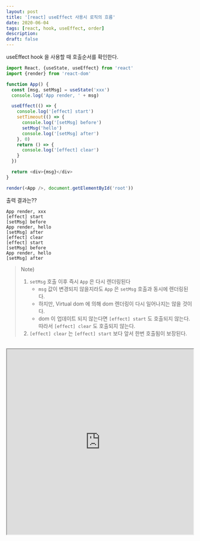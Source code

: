 ```yaml
---
layout: post
title: '[react] useEffect 사용시 로직의 흐름'
date: 2020-06-04
tags: [react, hook, useEffect, order]
description:
draft: false
---
```


useEffect hook 을 사용할 때 호출순서를 확인한다.

```js
import React, {useState, useEffect} from 'react'
import {render} from 'react-dom'

function App() {
  const [msg, setMsg] = useState('xxx')
  console.log('App render, ' + msg)

  useEffect(() => {
    console.log('[effect] start')
    setTimeout(() => {
      console.log('[setMsg] before')
      setMsg('hello')
      console.log('[setMsg] after')
    }, 0)
    return () => {
      console.log('[effect] clear')
    }
  })

  return <div>{msg}</div>
}

render(<App />, document.getElementById('root'))
```

출력 결과는??

```
App render, xxx
[effect] start
[setMsg] before
App render, hello
[setMsg] after
[effect] clear
[effect] start
[setMsg] before
App render, hello
[setMsg] after
```

> Note)
>
> 1. `setMsg` 호출 이후 즉시 `App` 은 다시 렌더링된다
>    - `msg` 값이 변경되지 않을지라도 `App` 은 `setMsg` 호출과 동시에 렌더링된다.
>    - 하지만, Virtual dom 에 의해 dom 렌더링이 다시 일어나지는 않을 것이다.
>    - dom 이 업데이트 되지 않는다면 `[effect] start` 도 호출되지 않는다. 따라서 `[effect] clear` 도 호출되지 않는다.
> 1. `[effect] clear` 는 `[effect] start` 보다 앞서 한번 호출됨이 보장된다.

<br>

<iframe style="width: 100%; height: 500px;" src="https://stackblitz.com/edit/react-use-effect-529?embed=1&file=index.js" />
